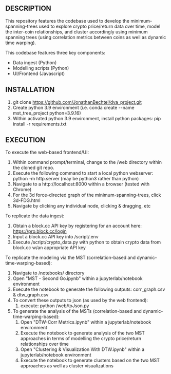 ## DESCRIPTION

This repository features the codebase used to develop the minimum-spanning-trees used to explore crypto price/return data over time, model the inter-coin relationships, and cluster accordingly using minimum spanning trees (using correlation metrics between coins as well as dynamic time warping).

This codebase features three key components:
* Data ingest (Python)
* Modelling scripts (Python)
* UI/Frontend (Javascript)

## INSTALLATION 

1. git clone https://github.com/JonathanBechtel/dva_project.git
2. Create python 3.9 environment (i.e. conda create --name mst_tree_project python=3.9.16)
3. Within activated python 3.9 environment, install python packages: pip install -r requirements.txt

## EXECUTION

To execute the web-based frontend/UI:

1. Within command prompt/terminal, change to the /web directory within the cloned git repo. 
2. Execute the following command to start a local python webserver: python -m http.server (may be python3 rather than python)
3. Navigate to a http://localhost:8000 within a browser (tested with Chrome)
4. For the 3d force-directed graph of the minimum-spanning-trees, click 3d-FDG.html
5. Navigate by clicking any individual node, clicking & dragging, etc

To replicate the data ingest:
1. Obtain a block.cc API key by registering for an account here: https://pro.block.cc/login
2. Input a block.cc API key into /script/.env
3. Execute /script/crypto_data.py with python to obtain crypto data from block.cc w/an appropriate API key

To replicate the modeling via the MST (correlation-based and dynamic-time-warping-based):
1. Navigate to /notebooks/ directory
2. Open "MST - Second Go.ipynb" within a jupyterlab/notebook environment
3. Execute the notebook to generate the following outputs: corr_graph.csv & dtw_graph.csv
4. To convert these outputs to json (as used by the web frontend):
    1. execute: python /web/toJson.py
6. To generate the analysis of the MSTs (correlation-based and dynamic-time-warping-based):
    1. Open "DTW-Corr Metrics.ipynb" within a jupyterlab/notebook environment
    2. Execute the notebook to generate analysis of the two MST approaches in terms of modelling the crypto price/return relationships over time
    3. Open "Clustering & Visualization With DTW.ipynb" within a jupyterlab/notebook environment
    4. Execute the notebook to generate clusters based on the two MST approaches as well as cluster visualizations


